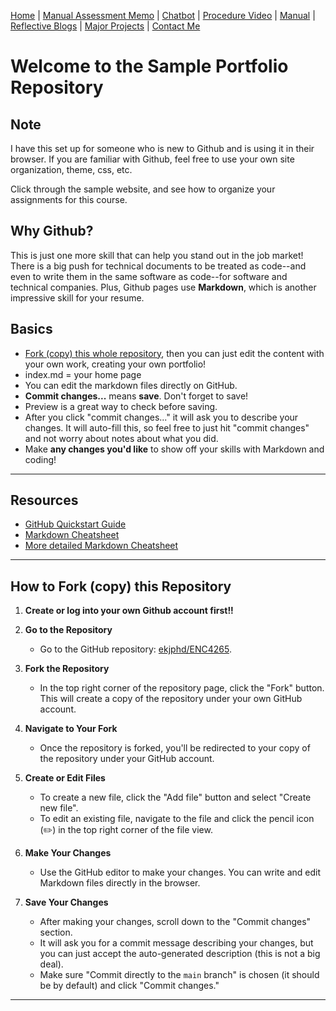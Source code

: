 [Home](index.md) | [Manual Assessment Memo](manual_assessment_memo.md) | [Chatbot](chatbot.md) | [Procedure Video](procedure_video.md) | [Manual](manual.md) | [Reflective Blogs](reflective_blogs.md) | [Major Projects](Major_Projects.md) | [Contact Me](Contact_Me.md)

# Welcome to the Sample Portfolio Repository
 
## Note
I have this set up for someone who is new to Github and is using it in their browser. If you are familiar with Github, feel free to use your own site organization, theme, css, etc.

Click through the sample website, and see how to organize your assignments for this course.

## Why Github?
This is just one more skill that can help you stand out in the job market! There is a big push for technical documents to be treated as code--and even to write them in the same software as code--for software and technical companies. Plus, Github pages use **Markdown**, which is another impressive skill for your resume.

## Basics
- [Fork (copy) this whole repository](#how-to-fork-copy-this-repository), then you can just edit the content with your own work, creating your own portfolio!
- index.md = your home page
- You can edit the markdown files directly on GitHub.
- **Commit changes...** means **save**. Don't forget to save!
- Preview is a great way to check before saving.
- After you click "commit changes..." it will ask you to describe your changes. It will auto-fill this, so feel free to just hit "commit changes" and not worry about notes about what you did.
- Make **any changes you'd like** to show off your skills with Markdown and coding!

---
## Resources
-  [GitHub Quickstart Guide](https://docs.github.com/en/pages/quickstart)
-  [Markdown Cheatsheet](https://www.markdownguide.org/cheat-sheet/)
-  [More detailed Markdown Cheatsheet](https://github.com/adam-p/markdown-here/wiki/Markdown-Cheatsheet#html)

---
## How to Fork (copy) this Repository

1. **Create or log into your own Github account first!!**
   
3. **Go to the Repository**
   - Go to the GitHub repository: [ekjphd/ENC4265](https://github.com/ekjphd/ENC4265).
  
4. **Fork the Repository**
   - In the top right corner of the repository page, click the "Fork" button. This will create a copy of the repository under your own GitHub account.

5. **Navigate to Your Fork**
   - Once the repository is forked, you'll be redirected to your copy of the repository under your GitHub account.

6. **Create or Edit Files**
   - To create a new file, click the "Add file" button and select "Create new file".
   - To edit an existing file, navigate to the file and click the pencil icon (✏️) in the top right corner of the file view.

7. **Make Your Changes**
   - Use the GitHub editor to make your changes. You can write and edit Markdown files directly in the browser.

8. **Save Your Changes**
   - After making your changes, scroll down to the "Commit changes" section.
   - It will ask you for a commit message describing your changes, but you can just accept the auto-generated description (this is not a big deal).
   - Make sure "Commit directly to the `main` branch" is chosen (it should be by default) and click "Commit changes."


---
